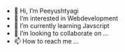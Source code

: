 - 👋 Hi, I’m Peeyushtyagi
- 👀 I’m interested in Webdevelopment
- 🌱 I’m currently learning Javscript
- 💞️ I’m looking to collaborate on ...
- 📫 How to reach me ...

 
